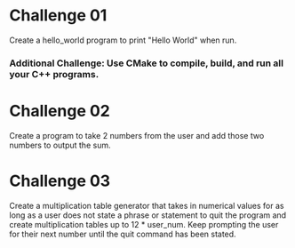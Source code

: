 # Challenge 01
Create a hello_world program to print "Hello World" when run. 

### Additional Challenge: Use CMake to compile, build, and run all your C++ programs.  

# Challenge 02
Create a program to take 2 numbers from the user and add those two numbers to output the sum. 

# Challenge 03
Create a multiplication table generator that takes in numerical values for as long as a user does not state a phrase or statement to quit the program and create multiplication tables up to 12 * user_num. Keep prompting the user for their next number until the quit command has been stated. 
